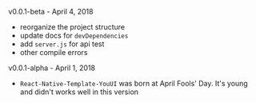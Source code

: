 v0.0.1-beta - April 4, 2018

* reorganize the project structure
* update docs for `devDependencies`
* add `server.js` for api test
* other compile errors

v0.0.1-alpha - April 1, 2018

* `React-Native-Template-YouUI` was born at April Fools' Day. It's young and didn't works well in this version


